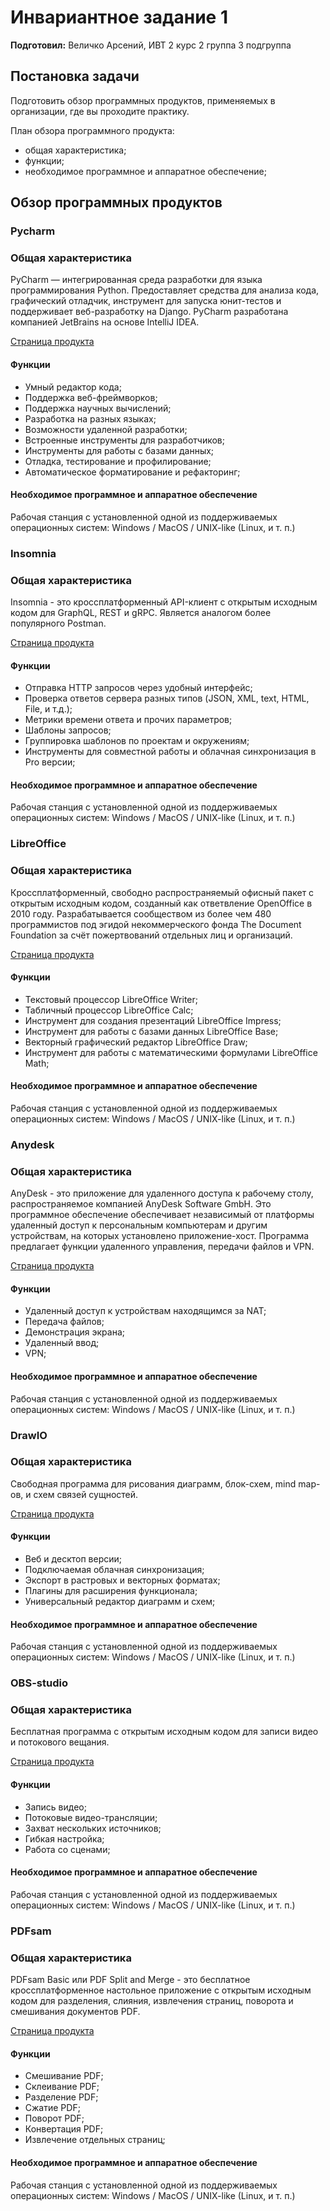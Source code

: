 # Инвариантное задание 1

**Подготовил:** Величко Арсений, ИВТ 2 курс 2 группа 3 подгруппа

## Постановка задачи

Подготовить обзор программных продуктов, применяемых в организации, где вы проходите практику.

План обзора программного продукта:

- общая характеристика;
- функции;
- необходимое программное и аппаратное обеспечение;

## Обзор программных продуктов

### Pycharm

### Общая характеристика

PyCharm — интегрированная среда разработки для языка программирования Python. Предоставляет средства для анализа кода,
графический отладчик, инструмент для запуска юнит-тестов и поддерживает веб-разработку на Django. PyCharm разработана
компанией JetBrains на основе IntelliJ IDEA.

[Страница продукта](https://www.jetbrains.com/pycharm/index.html)

#### Функции

- Умный редактор кода;
- Поддержка веб-фреймворков;
- Поддержка научных вычислений;
- Разработка на разных языках;
- Возможности удаленной разработки;
- Встроенные инструменты для разработчиков;
- Инструменты для работы с базами данных;
- Отладка, тестирование и профилирование;
- Автоматическое форматирование и рефакторинг;

#### Необходимое программное и аппаратное обеспечение

Рабочая станция с установленной одной из поддерживаемых операционных систем: Windows / MacOS / UNIX-like (Linux, и т.
п.)

### Insomnia

### Общая характеристика

Insomnia - это кроссплатформенный API-клиент с открытым исходным кодом для GraphQL, REST и gRPC. Является аналогом более
популярного Postman.

[Страница продукта](https://insomnia.rest)

#### Функции

- Отправка HTTP запросов через удобный интерфейс;
- Проверка ответов сервера разных типов (JSON, XML, text, HTML, File, и т.д.);
- Метрики времени ответа и прочих параметров;
- Шаблоны запросов;
- Группировка шаблонов по проектам и окружениям;
- Инструменты для совместной работы и облачная синхронизация в Pro версии;

#### Необходимое программное и аппаратное обеспечение

Рабочая станция с установленной одной из поддерживаемых операционных систем: Windows / MacOS / UNIX-like (Linux, и т.
п.)

### LibreOffice

### Общая характеристика

Кроссплатформенный, свободно распространяемый офисный пакет с открытым исходным кодом, созданный как ответвление
OpenOffice в 2010 году. Разрабатывается сообществом из более чем 480 программистов под эгидой некоммерческого фонда The
Document Foundation за счёт пожертвований отдельных лиц и организаций.

[Страница продукта](https://www.libreoffice.org/)

#### Функции

- Текстовый процессор LibreOffice Writer;
- Табличный процессор LibreOffice Calc;
- Инструмент для создания презентаций LibreOffice Impress;
- Инструмент для работы с базами данных LibreOffice Base;
- Векторный графический редактор LibreOffice Draw;
- Инструмент для работы с математическими формулами LibreOffice Math;

#### Необходимое программное и аппаратное обеспечение

Рабочая станция с установленной одной из поддерживаемых операционных систем: Windows / MacOS / UNIX-like (Linux, и т.
п.)

### Anydesk

### Общая характеристика

AnyDesk - это приложение для удаленного доступа к рабочему столу, распространяемое компанией AnyDesk Software GmbH. Это
программное обеспечение обеспечивает независимый от платформы удаленный доступ к персональным компьютерам и другим
устройствам, на которых установлено приложение-хост. Программа предлагает функции удаленного управления, передачи файлов
и VPN.

[Страница продукта](https://anydesk.com/)

#### Функции

- Удаленный доступ к устройствам находящимся за NAT;
- Передача файлов;
- Демонстрация экрана;
- Удаленный ввод;
- VPN;

#### Необходимое программное и аппаратное обеспечение

Рабочая станция с установленной одной из поддерживаемых операционных систем: Windows / MacOS / UNIX-like (Linux, и т.
п.)

### DrawIO

### Общая характеристика

Свободная программа для рисования диаграмм, блок-схем, mind map-ов, и схем связей сущностей.

[Страница продукта](https://www.diagrams.net)

#### Функции

- Веб и десктоп версии;
- Подключаемая облачная синхронизация;
- Экспорт в растровых и векторных форматах;
- Плагины для расширения функционала;
- Универсальный редактор диаграмм и схем;

#### Необходимое программное и аппаратное обеспечение

Рабочая станция с установленной одной из поддерживаемых операционных систем: Windows / MacOS / UNIX-like (Linux, и т.
п.)

### OBS-studio

### Общая характеристика

Бесплатная программа с открытым исходным кодом для записи видео и потокового вещания.

[Страница продукта](https://obsproject.com)

#### Функции

- Запись видео;
- Потоковые видео-трансляции;
- Захват нескольких источников;
- Гибкая настройка;
- Работа со сценами;

#### Необходимое программное и аппаратное обеспечение

Рабочая станция с установленной одной из поддерживаемых операционных систем: Windows / MacOS / UNIX-like (Linux, и т.
п.)

### PDFsam

### Общая характеристика

PDFsam Basic или PDF Split and Merge - это бесплатное кроссплатформенное настольное приложение с открытым исходным кодом
для разделения, слияния, извлечения страниц, поворота и смешивания документов PDF.

[Страница продукта](https://pdfsam.org/)

#### Функции

- Смешивание PDF;
- Склеивание PDF;
- Разделение PDF;
- Сжатие PDF;
- Поворот PDF;
- Конвертация PDF;
- Извлечение отдельных страниц;

#### Необходимое программное и аппаратное обеспечение

Рабочая станция с установленной одной из поддерживаемых операционных систем: Windows / MacOS / UNIX-like (Linux, и т.
п.) 
